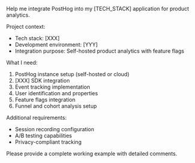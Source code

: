 Help me integrate PostHog into my [TECH_STACK] application for product analytics.

Project context:

- Tech stack: [XXX]
- Development environment: [YYY]
- Integration purpose: Self-hosted product analytics with feature flags

What I need:

1. PostHog instance setup (self-hosted or cloud)
2. [XXX] SDK integration
3. Event tracking implementation
4. User identification and properties
5. Feature flags integration
6. Funnel and cohort analysis setup

Additional requirements:

- Session recording configuration
- A/B testing capabilities
- Privacy-compliant tracking

Please provide a complete working example with detailed comments.
